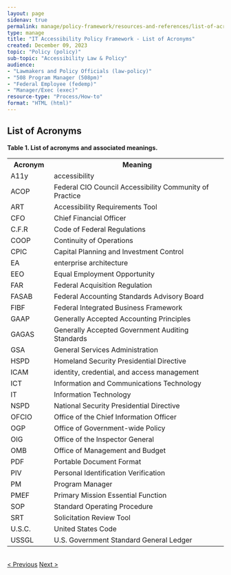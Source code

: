 ```yaml
---
layout: page
sidenav: true
permalink: manage/policy-framework/resources-and-references/list-of-acronyms/
type: manage
title: "IT Accessibility Policy Framework - List of Acronyms"
created: December 09, 2023
topic: "Policy (policy)"
sub-topic: "Accessibility Law & Policy"
audience:
- "Lawmakers and Policy Officials (law-policy)"
- "508 Program Manager (508pm)"
- "Federal Employee (fedemp)"
- "Manager/Exec (exec)"
resource-type: "Process/How-to"
format: "HTML (html)"
---
```

<h2 id="standards">
  List of Acronyms
</h2>
<p class="table-heading"><b>Table 1. List of acronyms and associated meanings.</b></p>
<table class = "list-of-acronyms-table">
  <tr>
    <th scope="col" style="width:20%">Acronym</th>
    <th scope="col">Meaning</th>
  </tr>
  <tr>
    <td>A11y</td>
    <td>accessibility</td>
  </tr>
  <tr>
    <td>ACOP</td>
    <td>Federal CIO Council Accessibility Community of Practice</td>
  </tr>
  <tr>
    <td>ART</td>
    <td>Accessibility Requirements Tool</td>
  </tr>
  <tr>
    <td>CFO</td>
    <td>Chief Financial Officer</td>
  </tr>
  <tr>
    <td>C.F.R</td>
    <td>Code of Federal Regulations</td>
  </tr>
  <tr>
    <td>COOP</td>
    <td>Continuity of Operations</td>
  </tr>
  <tr>
    <td>CPIC</td>
    <td>Capital Planning and Investment Control</td>
  </tr>
  <tr>
    <td>EA</td>
    <td>enterprise architecture
</td>
  </tr>
  <tr>
    <td>EEO</td>
    <td>Equal Employment Opportunity</td>
  </tr>
  <tr>
    <td>FAR</td>
    <td>Federal Acquisition Regulation</td>
  </tr>
  <tr>
    <td>FASAB</td>
    <td>Federal Accounting Standards Advisory Board</td>
  </tr>
  <tr>
    <td>FIBF</td>
    <td>Federal Integrated Business Framework</td>
  </tr>
  <tr>
    <td>GAAP</td>
    <td>Generally Accepted Accounting Principles</td>
  </tr>
  <tr>
    <td>GAGAS</td>
    <td>Generally Accepted Government Auditing Standards</td>
  </tr>
  <tr>
    <td>GSA</td>
    <td>General Services Administration</td>
  </tr>
  <tr>
    <td>HSPD</td>
    <td>Homeland Security Presidential Directive</td>
  </tr>
  <tr>
    <td>ICAM</td>
    <td>identity, credential, and access management</td>
  </tr>
  <tr>
    <td>ICT</td>
    <td>Information and Communications Technology</td>
  </tr>
  <tr>
    <td>IT</td>
    <td>Information Technology</td>
  </tr>
  <tr>
    <td>NSPD</td>
    <td>National Security Presidential Directive</td>
  </tr>
  <tr>
    <td>OFCIO</td>
    <td>Office of the Chief Information Officer</td>
  </tr>
  <tr>
    <td>OGP</td>
    <td>Office of Government-wide Policy</td>
  </tr>
  <tr>
    <td>OIG</td>
    <td>Office of the Inspector General</td>
  </tr>
  <tr>
    <td>OMB</td>
    <td>Office of Management and Budget</td>
  </tr>
  <tr>
    <td>PDF</td>
    <td>Portable Document Format</td>
  </tr>
  <tr>
    <td>PIV</td>
    <td>Personal Identification Verification</td>
  </tr>
  <tr>
    <td>PM</td>
    <td>Program Manager</td>
  </tr>
  <tr>
    <td>PMEF</td>
    <td>Primary Mission Essential Function</td>
  </tr>
  <tr>
    <td>SOP</td>
    <td>Standard Operating Procedure</td>
  </tr>
  <tr>
    <td>SRT</td>
    <td>Solicitation Review Tool</td>
  </tr>
  <tr>
    <td>U.S.C.</td>
    <td>United States Code</td>
  </tr>
  <tr>
    <td>USSGL</td>
    <td>U.S. Government Standard General Ledger</td>
  </tr>
</table>
<br>
<div>
<div id="prev-next-section">
    <a class="prev-page" title="Go to previous page" 
      href="{{site.baseurl}}/manage/policy-framework/resources-and-references/useful-links/"> < Previous</a>
    <a class="prev-page" title="Go to next page"
      href="{{site.baseurl}}/manage/policy-framework/faq/"> 
      Next >
    </a>
</div>
</div>




